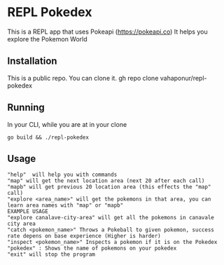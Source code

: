 # REPL Pokedex
This is a REPL app that uses Pokeapi (https://pokeapi.co)
It helps you explore the Pokemon World

## Installation
This is a public repo. You can clone it.
gh repo clone vahaponur/repl-pokedex

## Running
In your CLI, while you are at in your clone
```
go build && ./repl-pokedex
```
## Usage
```
"help"  will help you with commands
"map" will get the next location area (next 20 after each call)
"mapb" will get previous 20 location area (this effects the "map" call)
"explore <area_name>" will get the pokemons in that area, you can learn area names with "map" or "mapb"
EXAMPLE USAGE
"explore canalave-city-area" will get all the pokemons in canavale city area
"catch <pokemon_name>" Throws a Pokeball to given pokemon, success rate depens on base experience (Higher is harder)
"inspect <pokemon_name>" Inspects a pokemon if it is on the Pokedex
"pokedex" : Shows the name of pokemons on your pokedex
"exit" will stop the program
```

